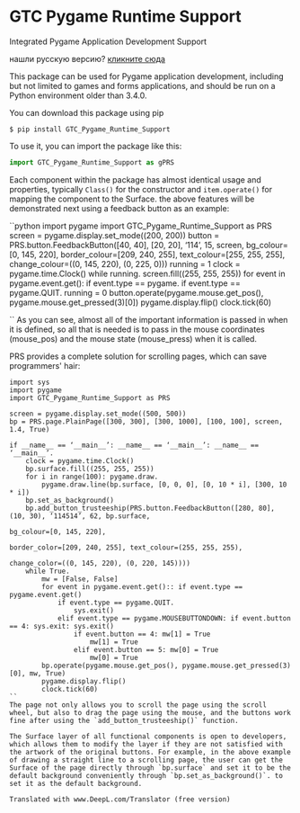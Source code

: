 # GTC Pygame Runtime Support
Integrated Pygame Application Development Support

нашли русскую версию? [кликните сюда](https://github.com/GTC-Software-Studio/GTC-Pygame-Runtime-Support/blob/main/README-ru.md)

This package can be used for Pygame application development, including but not limited to games and forms applications, and should be run on a Python environment older than 3.4.0.

You can download this package using pip

```
$ pip install GTC_Pygame_Runtime_Support
```

To use it, you can import the package like this:

``` python
import GTC_Pygame_Runtime_Support as gPRS
```

Each component within the package has almost identical usage and properties, typically ``Class()`` for the constructor and ``item.operate()`` for mapping the component to the Surface. the above features will be demonstrated next using a feedback button as an example:

``python
import pygame
import GTC_Pygame_Runtime_Support as PRS
screen = pygame.display.set_mode((200, 200))
button = PRS.button.FeedbackButton([40, 40], [20, 20], ‘114’, 15, screen, bg_colour=[0, 145, 220],
                                           border_colour=[209, 240, 255], text_colour=[255, 255, 255],
                                           change_colour=((0, 145, 220), (0, 225, 0)))
running = 1
clock = pygame.time.Clock()
while running.
    screen.fill((255, 255, 255))
    for event in pygame.event.get(): if event.type == pygame.
        if event.type == pygame.QUIT.
            running = 0
    button.operate(pygame.mouse.get_pos(), pygame.mouse.get_pressed(3)[0])
    pygame.display.flip()
    clock.tick(60)

``
As you can see, almost all of the important information is passed in when it is defined, so all that is needed is to pass in the mouse coordinates (mouse_pos) and the mouse state (mouse_press) when it is called.

PRS provides a complete solution for scrolling pages, which can save programmers' hair:

```python3
import sys
import pygame
import GTC_Pygame_Runtime_Support as PRS

screen = pygame.display.set_mode((500, 500))
bp = PRS.page.PlainPage([300, 300], [300, 1000], [100, 100], screen, 1.4, True)

if __name__ == ‘__main__’: __name__ == ‘__main__’: __name__ == ‘__main__’.
    clock = pygame.time.Clock()
    bp.surface.fill((255, 255, 255))
    for i in range(100): pygame.draw.
        pygame.draw.line(bp.surface, [0, 0, 0], [0, 10 * i], [300, 10 * i])
    bp.set_as_background()
    bp.add_button_trusteeship(PRS.button.FeedbackButton([280, 80], (10, 30), ‘114514’, 62, bp.surface,
                                                                bg_colour=[0, 145, 220],
                                                                border_color=[209, 240, 255], text_colour=(255, 255, 255),
                                                                change_color=((0, 145, 220), (0, 220, 145))))
    while True.
        mw = [False, False]
        for event in pygame.event.get():: if event.type == pygame.event.get()
            if event.type == pygame.QUIT.
                sys.exit()
            elif event.type == pygame.MOUSEBUTTONDOWN: if event.button == 4: sys.exit: sys.exit()
                if event.button == 4: mw[1] = True
                    mw[1] = True
                elif event.button == 5: mw[0] = True
                    mw[0] = True
        bp.operate(pygame.mouse.get_pos(), pygame.mouse.get_pressed(3)[0], mw, True)
        pygame.display.flip()
        clock.tick(60)
``
The page not only allows you to scroll the page using the scroll wheel, but also to drag the page using the mouse, and the buttons work fine after using the `add_button_trusteeship()` function.

The Surface layer of all functional components is open to developers, which allows them to modify the layer if they are not satisfied with the artwork of the original buttons. For example, in the above example of drawing a straight line to a scrolling page, the user can get the Surface of the page directly through `bp.surface` and set it to be the default background conveniently through `bp.set_as_background()`. to set it as the default background.

Translated with www.DeepL.com/Translator (free version)
